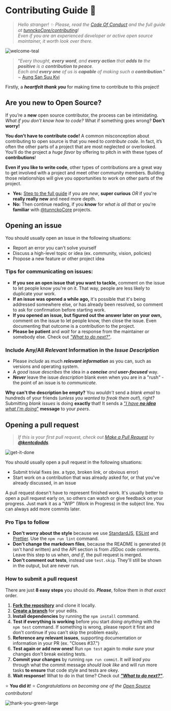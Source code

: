 # Contributing Guide :100:

> _Hello stranger! :sparkles: Please, read the
> [Code Of Conduct](./CODE_OF_CONDUCT.md) and the full guide at
> [tunnckoCore/contributing](https://github.com/tunnckoCore/contributing)!  
> Even if you are an experienced developer or active open source maintainer, it
> worth look over there._

![welcome-teal](https://cloud.githubusercontent.com/assets/194400/22215755/76cb4dbc-e194-11e6-95ed-7def95e68f14.png)

> “_Every thought, **every word**, and **every action** that **adds to** the
> **positive** is a **contribution to peace**. <br /> Each and **every one** of
> us is **capable** of making such a **contribution**_.” ~
> [Aung San Suu Kyi](https://en.wikipedia.org/wiki/Aung_San_Suu_Kyi)

Firstly, a **_heartfelt thank you_** for making time to contribute to this
project! <br />

<!-- Part 1 -->

## Are you new to Open Source?

If you’re a **new** open source contributor, the process can be intimidating.  
_What if you don’t know how to code?_ What if something goes wrong? **Don't
worry!**

**You don’t have to contribute code!** A common misconception about contributing
to open source is that you need to _contribute code_. In fact, it’s often the
other parts of a project that are most neglected or overlooked. You’ll do the
project a _huge favor_ by offering to pitch in with these types of
**contributions**!

**Even if you like to write code**, other types of contributions are a great way
to get involved with a project and meet other community members. Building those
relationships will give you opportunities to work on other parts of the project.

- **Yes:** [Step to the full guide](https://github.com/tunnckoCore/contributing)
  if you are _new_, **super curious** _OR_ if you're **really really new** and
  need more depth.
- **No:** Then continue reading, if you **know** for _what is all that_ or
  you're **familiar** with [@tunnckoCore](https://github.com/tunnckoCore)
  projects.

<!-- Part 2 -->

## Opening an issue

You should usually open an issue in the following situations:

- Report an error you can't solve yourself
- Discuss a high-level topic or idea (ex. community, vision, policies)
- Propose a new feature or other project idea

### Tips for communicating on issues:

- **If you see an open issue that you want to tackle,** comment on the issue to
  let people know you're on it. That way, people are less likely to duplicate
  your work.
- **If an issue was opened a while ago,** it's possible that it's being
  addressed somewhere else, or has already been resolved, so comment to ask for
  confirmation before starting work.
- **If you opened an issue, but figured out the answer later on your own,**
  comment on the issue to let people know, then close the issue. Even
  documenting that outcome is a contribution to the project.
- **Please be patient** and _wait_ for a response from the maintainer or
  somebody else. Check out
  [_"What to do next?"_](https://github.com/tunnckoCore/contributing#what-can-i-do-while-im-waiting).

### Include Any/All _Relevant_ Information in the _Issue Description_

- Please _include_ as much **_relevant information_** as you can, such as
  versions and operating system.
- A _good_ issue _describes_ the idea in a _**concise** and **user-focused**_
  way.
- **_Never_** leave the issue _description_ blank even when you are in a
  "rush" - the point of an issue is to _communicate_.

**Why can't the description be empty?** You _wouldn't_ send a _blank email_ to
hundreds of your friends (_unless you wanted to freak them out!_), right?
Submitting _blank issues_ is doing **exactly** that! It sends a
["_I have **no idea** what I'm doing_"](https://www.google.com/search?q=i+have+no+idea+what+i%27m+doing&tbm=isch)
**message** to your _peers_.

<!-- Part 3 -->

## Opening a pull request

> _If this is your first pull request, check out
> [Make a Pull Request](http://makeapullrequest.com/) by
> [**@kentcdodds**](https://github.com/kentcdodds)._

![get-it-done](https://cloud.githubusercontent.com/assets/194400/22265743/44a2ca72-e275-11e6-819d-2c5a1958ea11.png)

You should usually open a pull request in the following situations:

- Submit trivial fixes (ex. a typo, broken link, or obvious error)
- Start work on a contribution that was already asked for, or that you've
  already discussed, in an issue

A pull request doesn't have to represent finished work. It's usually better to
open a pull request early on, so others can watch or give feedback on your
progress. Just mark it as a "WIP" (Work in Progress) in the subject line. You
can always add more commits later.

### Pro Tips to follow

- **Don't worry about the style** because we use
  [StandardJS](https://github.com/standard/standard),
  [ESLint](https://github.com/eslint/eslint) and
  [Prettier](https://github.com/prettier/prettier). Use the `npm run lint`
  command.
- **Don't change the markdown files**, because the README is generated (it isn't
  hand written) and the API section is from JSDoc code comments. Leave this step
  to us when, _and if_, the pull request is merged.
- **Don't comment out tests**, instead use `test.skip`. They'll still be shown
  in the output, but are never run.

### How to submit a pull request

There are just **8 easy steps** you should do. _**Please**_, follow them in
_that exact_ order.

1. **[Fork the repository](https://guides.github.com/activities/forking/)** and
   clone it locally.
2. **[Create a branch](https://guides.github.com/introduction/flow/)** for your
   edits.
3. **Install dependencies** by running the `npm install` command.
4. **Test if everything is working** before you start _doing anything_ with the
   `npm test` command. If something is wrong, please report it first and don't
   continue if you can't skip the problem easily.
5. **Reference any relevant issues**, supporting documentation or information in
   your PR (ex. "Closes #37.")
6. **Test again or add new ones!** Run `npm test` again to _make sure_ your
   changes don't break existing tests.
7. **Commit your changes** by running `npm run commit`. It _will lead you_
   through what the commit message _should look like_ and will run more tasks
   **to ensure** that code style and tests are okey.
8. **Wait response!** What to do in that time? Check out
   [_**"What to do next?"**_](https://github.com/tunnckoCore/contributing#what-can-i-do-while-im-waiting).

:star: **You did it**! :star: _Congratulations on becoming one of the
[Open Source](https://opensource.guide) contributors!_

![thank-you-green-large](https://cloud.githubusercontent.com/assets/194400/22229077/5b0695ee-e1cd-11e6-9001-e5ff53afce36.jpg)
